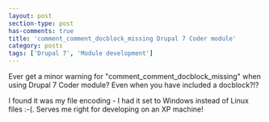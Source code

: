 ```yaml
---
layout: post
section-type: post
has-comments: true
title: 'comment_comment_docblock_missing Drupal 7 Coder module'
category: posts
tags: ['Drupal 7', 'Module development']
---
```


Ever get a minor warning for "comment\_comment\_docblock\_missing" when using Drupal 7 Coder module? Even when you have included a docblock?!?

I found it was my file encoding - I had it set to Windows instead of Linux files :-(. Serves me right for developing on an XP machine!